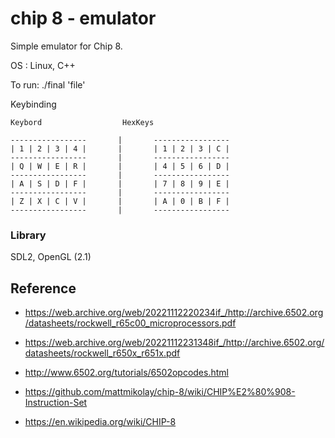 # chip 8 - emulator

Simple emulator for Chip 8. 

OS : Linux, C++

To run: ./final 'file'

Keybinding

	Keybord  	 	 	 	 HexKeys

	-----------------	 	|	 	-----------------  
	| 1 | 2 | 3 | 4 | 	 	|	 	| 1 | 2 | 3 | C |  
	-----------------	 	|	 	-----------------  
	| Q | W | E | R | 	 	|	 	| 4 | 5 | 6 | D |  
	-----------------	 	|	 	-----------------  
	| A | S | D | F | 	 	|	 	| 7 | 8 | 9 | E |  
	-----------------	 	|	 	-----------------  
	| Z | X | C | V | 	 	|	 	| A | 0 | B | F |  
	-----------------	 	|	 	-----------------  


### Library

SDL2, OpenGL (2.1)

## Reference

- https://web.archive.org/web/20221112220234if_/http://archive.6502.org/datasheets/rockwell_r65c00_microprocessors.pdf

 - https://web.archive.org/web/20221112231348if_/http://archive.6502.org/datasheets/rockwell_r650x_r651x.pdf

 - http://www.6502.org/tutorials/6502opcodes.html

 - https://github.com/mattmikolay/chip-8/wiki/CHIP%E2%80%908-Instruction-Set

 - https://en.wikipedia.org/wiki/CHIP-8
	
